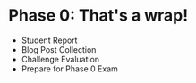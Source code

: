 # Phase 0: That's a wrap!

- Student Report
- Blog Post Collection
- Challenge Evaluation
- Prepare for Phase 0 Exam
